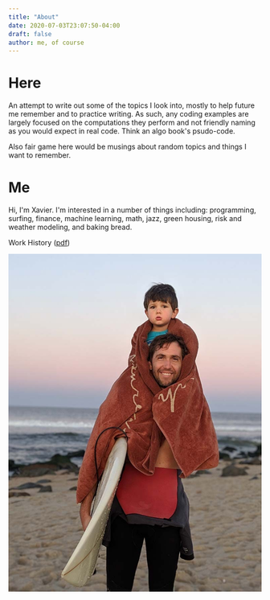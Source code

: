 ```yaml
---
title: "About"
date: 2020-07-03T23:07:50-04:00
draft: false
author: me, of course
---
```

# Here
An attempt to write out some of the topics I look into, mostly to help future me remember and to practice writing. As such, any coding examples are largely focused on the computations they perform and not friendly naming as you would expect in real code. Think an algo book's psudo-code. 

Also fair game here would be musings about random topics and things I want to remember. 

# Me
Hi, I'm Xavier. I'm interested in a number of things including: programming, surfing, finance, machine learning, math, jazz, green housing, risk and weather modeling, and baking bread. 

Work History ([pdf](/xoneil-resume.pdf))


![alt text](/xavier.jpg "the cove")

